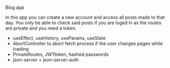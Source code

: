 Blog app

In this app you can create a new account and access all posts made to that day.
You only be able to check said posts if you are loged in as the routes are private and you need a token.

- useEffect, useHistory, useParams, useState
- AbortController to abort fetch process if the user changes pages while loading
- PrivateRoutes, JWTtoken, hashed passwords
- json-server + json-server-auth